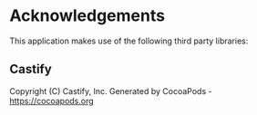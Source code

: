 # Acknowledgements
This application makes use of the following third party libraries:

## Castify

Copyright (C) Castify, Inc.
Generated by CocoaPods - https://cocoapods.org

